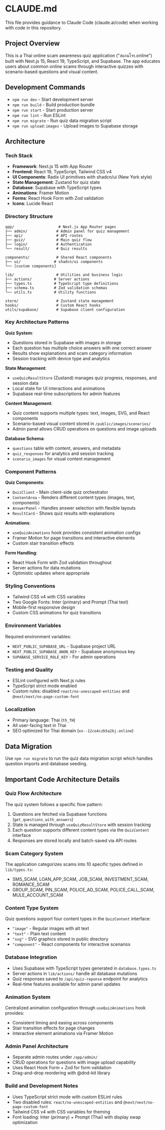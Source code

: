 # CLAUDE.md

This file provides guidance to Claude Code (claude.ai/code) when working with code in this repository.

## Project Overview

This is a Thai online scam awareness quiz application ("สแกนโจร.online") built with Next.js 15, React 19, TypeScript, and Supabase. The app educates users about common online scams through interactive quizzes with scenario-based questions and visual content.

## Development Commands

- `npm run dev` - Start development server
- `npm run build` - Build production bundle
- `npm run start` - Start production server
- `npm run lint` - Run ESLint
- `npm run migrate` - Run quiz data migration script
- `npm run upload:images` - Upload images to Supabase storage

## Architecture

### Tech Stack
- **Framework**: Next.js 15 with App Router
- **Frontend**: React 19, TypeScript, Tailwind CSS v4
- **UI Components**: Radix UI primitives with shadcn/ui (New York style)
- **State Management**: Zustand for quiz state
- **Database**: Supabase with TypeScript types
- **Animations**: Framer Motion
- **Forms**: React Hook Form with Zod validation
- **Icons**: Lucide React

### Directory Structure
```
app/                    # Next.js App Router pages
├── admin/             # Admin panel for quiz management
├── api/               # API routes
├── quiz/              # Main quiz flow
├── login/             # Authentication
└── result/            # Quiz results

components/            # Shared React components
├── ui/               # shadcn/ui components
└── [custom components]

lib/                   # Utilities and business logic
├── actions/          # Server actions
├── types.ts          # TypeScript type definitions
├── schema.ts         # Zod validation schemas
└── utils.ts          # Utility functions

store/                 # Zustand state management
hooks/                 # Custom React hooks
utils/supabase/        # Supabase client configuration
```

### Key Architecture Patterns

**Quiz System**:
- Questions stored in Supabase with images in storage
- Each question has multiple choice answers with one correct answer
- Results show explanations and scam category information
- Session tracking with device type and analytics

**State Management**:
- `useQuizResultStore` (Zustand) manages quiz progress, responses, and session data
- Local state for UI interactions and animations
- Supabase real-time subscriptions for admin features

**Content Management**:
- Quiz content supports multiple types: text, images, SVG, and React components
- Scenario-based visual content stored in `/public/images/scenarios/`
- Admin panel allows CRUD operations on questions and image uploads

**Database Schema**:
- `questions` table with content, answers, and metadata
- `quiz_responses` for analytics and session tracking
- `scenario_images` for visual content management

### Component Patterns

**Quiz Components**:
- `QuizClient` - Main client-side quiz orchestrator
- `ContentArea` - Renders different content types (images, text, components)
- `AnswerPanel` - Handles answer selection with flexible layouts
- `ResultCard` - Shows quiz results with explanations

**Animations**:
- `useQuizAnimations` hook provides consistent animation configs
- Framer Motion for page transitions and interactive elements
- Custom stair transition effects

**Form Handling**:
- React Hook Form with Zod validation throughout
- Server actions for data mutations
- Optimistic updates where appropriate

### Styling Conventions
- Tailwind CSS v4 with CSS variables
- Two Google Fonts: Inter (primary) and Prompt (Thai text)
- Mobile-first responsive design
- Custom CSS animations for quiz transitions

### Environment Variables
Required environment variables:
- `NEXT_PUBLIC_SUPABASE_URL` - Supabase project URL
- `NEXT_PUBLIC_SUPABASE_ANON_KEY` - Supabase anonymous key
- `SUPABASE_SERVICE_ROLE_KEY` - For admin operations

### Testing and Quality
- ESLint configured with Next.js rules
- TypeScript strict mode enabled
- Custom rules: disabled `react/no-unescaped-entities` and `@next/next/no-page-custom-font`

### Localization
- Primary language: Thai (`th_TH`)
- All user-facing text in Thai
- SEO optimized for Thai domain (`xn--12co4czb5a2kj.online`)

## Data Migration
Use `npm run migrate` to run the quiz data migration script which handles question imports and database seeding.

## Important Code Architecture Details

### Quiz Flow Architecture
The quiz system follows a specific flow pattern:
1. Questions are fetched via Supabase functions (`get_questions_with_answers`)
2. State is managed through `useQuizResultStore` with session tracking
3. Each question supports different content types via the `QuizContent` interface
4. Responses are stored locally and batch-saved via API routes

### Scam Category System
The application categorizes scams into 10 specific types defined in `lib/types.ts`:
- SMS_SCAM, LOAN_APP_SCAM, JOB_SCAM, INVESTMENT_SCAM, ROMANCE_SCAM
- GROUP_SCAM, PIN_SCAM, POLICE_AD_SCAM, POLICE_CALL_SCAM, MULE_ACCOUNT_SCAM

### Content Type System
Quiz questions support four content types in the `QuizContent` interface:
- `"image"` - Regular images with alt text
- `"text"` - Plain text content  
- `"svg"` - SVG graphics stored in public directory
- `"component"` - React components for interactive scenarios

### Database Integration
- Uses Supabase with TypeScript types generated in `database.types.ts`
- Server actions in `lib/actions/` handle all database mutations
- Quiz responses saved to `/api/quiz-reponse` endpoint for analytics
- Real-time features available for admin panel updates

### Animation System
Centralized animation configuration through `useQuizAnimations` hook provides:
- Consistent timing and easing across components
- Stair transition effects for page changes
- Interactive element animations via Framer Motion

### Admin Panel Architecture
- Separate admin routes under `/app/admin/`
- CRUD operations for questions with image upload capability
- Uses React Hook Form + Zod for form validation
- Drag-and-drop reordering with @dnd-kit library

### Build and Development Notes
- Uses TypeScript strict mode with custom ESLint rules
- Two disabled rules: `react/no-unescaped-entities` and `@next/next/no-page-custom-font`
- Tailwind CSS v4 with CSS variables for theming
- Font loading: Inter (primary) + Prompt (Thai) with display swap optimization